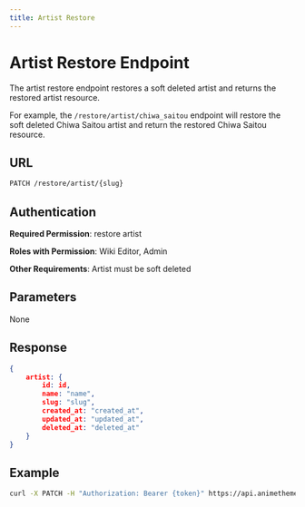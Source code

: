 ```yaml
---
title: Artist Restore
---
```


# Artist Restore Endpoint

The artist restore endpoint restores a soft deleted artist and returns the restored artist resource.

For example, the `/restore/artist/chiwa_saitou` endpoint will restore the soft deleted Chiwa Saitou artist and return the restored Chiwa Saitou resource.

## URL

```sh
PATCH /restore/artist/{slug}
```

## Authentication

**Required Permission**: restore artist

**Roles with Permission**: Wiki Editor, Admin

**Other Requirements**: Artist must be soft deleted

## Parameters

None

## Response

```json
{
    artist: {
        id: id,
        name: "name",
        slug: "slug",
        created_at: "created_at",
        updated_at: "updated_at",
        deleted_at: "deleted_at"
    }
}
```

## Example

```bash
curl -X PATCH -H "Authorization: Bearer {token}" https://api.animethemes.moe/restore/artist/chiwa_saitou
```
